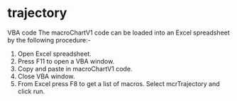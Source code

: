 # trajectory
VBA code
The macroChartV1 code can be loaded into an Excel spreadsheet by the following procedure:-

1. Open Excel spreadsheet.
2. Press F11 to open a VBA window.
3. Copy and paste in  macroChartV1 code.
4. Close VBA window.
5. From Excel press F8 to get a list of macros. Select mcrTrajectory and click run.
